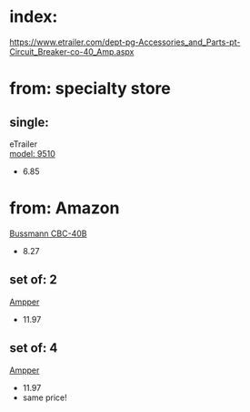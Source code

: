 # index:
https://www.etrailer.com/dept-pg-Accessories_and_Parts-pt-Circuit_Breaker-co-40_Amp.aspx

# from: specialty store
## single:
eTrailer  
[model: 9510](https://www.etrailer.com/Accessories-and-Parts/Pollak/9510.html)
- 6.85

# from: Amazon
[Bussmann CBC-40B](https://www.amazon.com/Bussmann-CBC-40B-Circuit-Automotive-Terminals/dp/B001PYN8OK)
- 8.27

## set of: 2
[Ampper](https://www.amazon.com/dp/B07W98CCNK)
- 11.97

## set of: 4
[Ampper](https://www.amazon.com/dp/B08P6YC7MX)
- 11.97
- same price!
